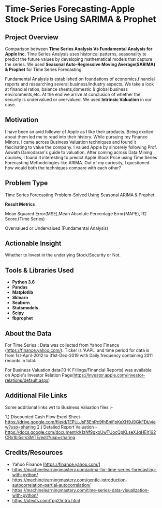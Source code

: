 # Time-Series Forecasting-Apple Stock Price Using SARIMA & Prophet

## Project Overview 
Comparison between **Time Series Analysis Vs Fundamental Analysis for Apple Inc**.
Time Series Analysis uses historical patterns, seasonality to predict the future values by developing mathematical models that capture the series.
We used **Seasonal Auto-Regressive Moving Average(SARIMA) & Prophet** for Time Series Forecasting.

Fundamental Analysis is established on foundations of economics,financial reports and researching several business/industry aspects. We take a look at financial ratios, balance sheets,domestic & global business environments,etc. At the end we arrive at conclusion of whether the security is undervalued or overvalued.
We used **Intrinsic Valuation** in our case.

## Motivation
I have been an avid follower of Apple as I like their products. Being excited about them led me to read into their history.
While pursuing my Finance Minors, I came across Business Valuation techniques and found it fascinating to value the company.
I valued Apple by sincerely following Prof. Aswath Damodaran's guide to valuation. After coming across Data Mining courses, I found it interesting to predict Apple Stock Price using Time Series Forecasting Methodologies like ARIMA.
Out of my curiosity, I questioned how would both the techniques compare with each other?

## Problem Type
Time Series Forecasting Problem-Solved Using Seasonal ARIMA & Prophet.

**Result Metrics**

Mean Squared Error(MSE),Mean Absolute Percentage Error(MAPE), R2 Score.(Time Series)

Overvalued or Undervalued (Fundamental Analysis)

## Actionable Insight
Whether to Invest in the underlying Stock/Security or Not.

## Tools & Libraries Used
- **Python 3.6**
- **Pandas**        
- **Matplotlib**        
- **Sklearn**            
- **Seaborn**
- **Statsmodels**      
- **Scipy**            
- **fbprophet**          

## About the Data
For Time Series : Data was collected from Yahoo Finance (https://finance.yahoo.com/). Ticker is 'AAPL' and time period for data is from 1st-April-2012 to 31st-Dec-2019 with Daily frequency containing 2011 records in total.

For Business Valuation data(10-K Fillings/Financial Reports) was available on Apple's Investor Relation Page(https://investor.apple.com/investor-relations/default.aspx)

## Additional File Links
Some additional links wrt to Business Valuation files :-

1.) Discounted Cash Flow Excel Sheet-https://drive.google.com/file/d/1EPU_JsF5EnPc9fhBniFpKeXH9J9GkFDt/view?usp=sharing
2.) Detailed Report Valuation - https://docs.google.com/document/d/1zNf9gxoUwTUocQpKLseXJqHEit162CRx1bI5srsSMTE/edit?usp=sharing




## Credits/Resources
- Yahoo Finance [https://finance.yahoo.com/]
- https://machinelearningmastery.com/arima-for-time-series-forecasting-with-python/
- https://machinelearningmastery.com/gentle-introduction-autocorrelation-partial-autocorrelation/
- https://machinelearningmastery.com/time-series-data-visualization-with-python/
- https://otexts.com/fpp2/intro.html





